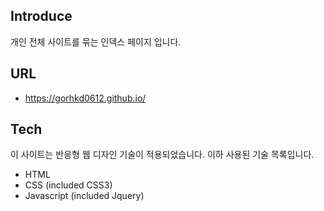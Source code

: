 ## Introduce

개인 전체 사이트를 묶는 인덱스 페이지 입니다.

## URL

- https://gorhkd0612.github.io/

## Tech

이 사이트는 반응형 웹 디자인 기술이 적용되었습니다.
이하 사용된 기술 목록입니다.

- HTML
- CSS (included CSS3)
- Javascript (included Jquery)

